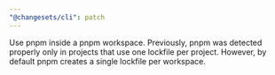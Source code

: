 ```yaml
---
"@changesets/cli": patch
---
```


Use pnpm inside a pnpm workspace. Previously, pnpm was detected properly only in projects that use one lockfile per project. However, by default pnpm creates a single lockfile per workspace.
